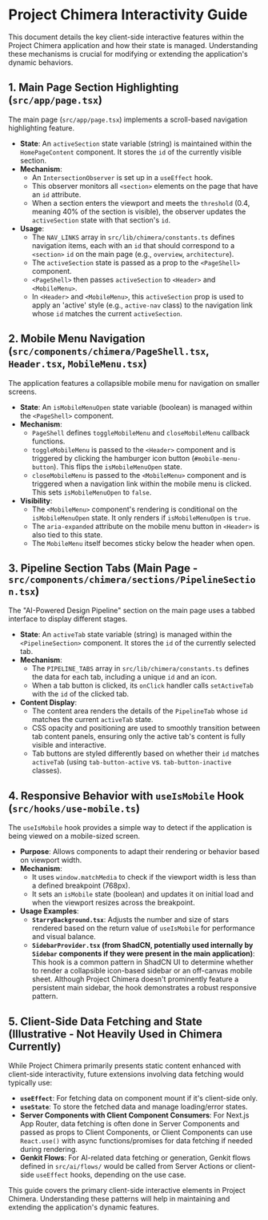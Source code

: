 
# Project Chimera Interactivity Guide

This document details the key client-side interactive features within the Project Chimera application and how their state is managed. Understanding these mechanisms is crucial for modifying or extending the application's dynamic behaviors.

## 1. Main Page Section Highlighting (`src/app/page.tsx`)

The main page (`src/app/page.tsx`) implements a scroll-based navigation highlighting feature.

*   **State**: An `activeSection` state variable (string) is maintained within the `HomePageContent` component. It stores the `id` of the currently visible section.
*   **Mechanism**:
    *   An `IntersectionObserver` is set up in a `useEffect` hook.
    *   This observer monitors all `<section>` elements on the page that have an `id` attribute.
    *   When a section enters the viewport and meets the `threshold` (0.4, meaning 40% of the section is visible), the observer updates the `activeSection` state with that section's `id`.
*   **Usage**:
    *   The `NAV_LINKS` array in `src/lib/chimera/constants.ts` defines navigation items, each with an `id` that should correspond to a `<section>` `id` on the main page (e.g., `overview`, `architecture`).
    *   The `activeSection` state is passed as a prop to the `<PageShell>` component.
    *   `<PageShell>` then passes `activeSection` to `<Header>` and `<MobileMenu>`.
    *   In `<Header>` and `<MobileMenu>`, this `activeSection` prop is used to apply an 'active' style (e.g., `active-nav` class) to the navigation link whose `id` matches the current `activeSection`.

## 2. Mobile Menu Navigation (`src/components/chimera/PageShell.tsx`, `Header.tsx`, `MobileMenu.tsx`)

The application features a collapsible mobile menu for navigation on smaller screens.

*   **State**: An `isMobileMenuOpen` state variable (boolean) is managed within the `<PageShell>` component.
*   **Mechanism**:
    *   `PageShell` defines `toggleMobileMenu` and `closeMobileMenu` callback functions.
    *   `toggleMobileMenu` is passed to the `<Header>` component and is triggered by clicking the hamburger icon button (`#mobile-menu-button`). This flips the `isMobileMenuOpen` state.
    *   `closeMobileMenu` is passed to the `<MobileMenu>` component and is triggered when a navigation link within the mobile menu is clicked. This sets `isMobileMenuOpen` to `false`.
*   **Visibility**:
    *   The `<MobileMenu>` component's rendering is conditional on the `isMobileMenuOpen` state. It only renders if `isMobileMenuOpen` is `true`.
    *   The `aria-expanded` attribute on the mobile menu button in `<Header>` is also tied to this state.
    *   The `MobileMenu` itself becomes sticky below the header when open.

## 3. Pipeline Section Tabs (Main Page - `src/components/chimera/sections/PipelineSection.tsx`)

The "AI-Powered Design Pipeline" section on the main page uses a tabbed interface to display different stages.

*   **State**: An `activeTab` state variable (string) is managed within the `<PipelineSection>` component. It stores the `id` of the currently selected tab.
*   **Mechanism**:
    *   The `PIPELINE_TABS` array in `src/lib/chimera/constants.ts` defines the data for each tab, including a unique `id` and an icon.
    *   When a tab button is clicked, its `onClick` handler calls `setActiveTab` with the `id` of the clicked tab.
*   **Content Display**:
    *   The content area renders the details of the `PipelineTab` whose `id` matches the current `activeTab` state.
    *   CSS opacity and positioning are used to smoothly transition between tab content panels, ensuring only the active tab's content is fully visible and interactive.
    *   Tab buttons are styled differently based on whether their `id` matches `activeTab` (using `tab-button-active` vs. `tab-button-inactive` classes).

## 4. Responsive Behavior with `useIsMobile` Hook (`src/hooks/use-mobile.ts`)

The `useIsMobile` hook provides a simple way to detect if the application is being viewed on a mobile-sized screen.

*   **Purpose**: Allows components to adapt their rendering or behavior based on viewport width.
*   **Mechanism**:
    *   It uses `window.matchMedia` to check if the viewport width is less than a defined breakpoint (768px).
    *   It sets an `isMobile` state (boolean) and updates it on initial load and when the viewport resizes across the breakpoint.
*   **Usage Examples**:
    *   **`StarryBackground.tsx`**: Adjusts the number and size of stars rendered based on the return value of `useIsMobile` for performance and visual balance.
    *   **`SidebarProvider.tsx` (from ShadCN, potentially used internally by `Sidebar` components if they were present in the main application)**: This hook is a common pattern in ShadCN UI to determine whether to render a collapsible icon-based sidebar or an off-canvas mobile sheet. Although Project Chimera doesn't prominently feature a persistent main sidebar, the hook demonstrates a robust responsive pattern.

## 5. Client-Side Data Fetching and State (Illustrative - Not Heavily Used in Chimera Currently)

While Project Chimera primarily presents static content enhanced with client-side interactivity, future extensions involving data fetching would typically use:

*   **`useEffect`**: For fetching data on component mount if it's client-side only.
*   **`useState`**: To store the fetched data and manage loading/error states.
*   **Server Components with Client Component Consumers**: For Next.js App Router, data fetching is often done in Server Components and passed as props to Client Components, or Client Components can use `React.use()` with async functions/promises for data fetching if needed during rendering.
*   **Genkit Flows**: For AI-related data fetching or generation, Genkit flows defined in `src/ai/flows/` would be called from Server Actions or client-side `useEffect` hooks, depending on the use case.

This guide covers the primary client-side interactive elements in Project Chimera. Understanding these patterns will help in maintaining and extending the application's dynamic features.
